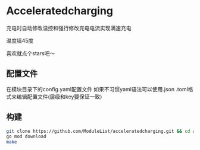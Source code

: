 # Acceleratedcharging

充电时自动修改温控和强行修改充电电流实现满速充电

温度墙45度

喜欢就点个stars吧～

## 配置文件

在模块目录下的config.yaml配置文件
如果不习惯yaml语法可以使用.json .toml格式来编辑配置文件(层级和key要保证一致)

## 构建

```bash
git clone https://github.com/ModuleList/acceleratedcharging.git && cd acceleratedcharging
go mod download
make
```
